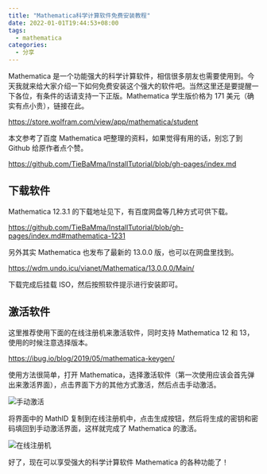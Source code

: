 ```yaml
---
title: "Mathematica科学计算软件免费安装教程"
date: 2022-01-01T19:44:53+08:00
tags:
  - mathematica
categories:
  - 分享
---
```


Mathematica 是一个功能强大的科学计算软件，相信很多朋友也需要使用到。今天我就来给大家介绍一下如何免费安装这个强大的软件吧。当然这里还是要提醒一下各位，有条件的话请支持一下正版。Mathematica 学生版价格为 171 美元（确实有点小贵），链接在此。

<https://store.wolfram.com/view/app/mathematica/student>

本文参考了百度 Mathematica 吧整理的资料，如果觉得有用的话，别忘了到 Github 给原作者点个赞。

<https://github.com/TieBaMma/InstallTutorial/blob/gh-pages/index.md>

## 下载软件

Mathematica 12.3.1 的下载地址见下，有百度网盘等几种方式可供下载。

<https://github.com/TieBaMma/InstallTutorial/blob/gh-pages/index.md#mathematica-1231>

另外其实 Mathematica 也发布了最新的 13.0.0 版，也可以在网盘里找到。

<https://wdm.undo.icu/vianet/Mathematica/13.0.0.0/Main/>

下载完成后挂载 ISO，然后按照软件提示进行安装即可。

## 激活软件

这里推荐使用下面的在线注册机来激活软件，同时支持 Mathematica 12 和 13，使用的时候注意选择版本。

<https://ibug.io/blog/2019/05/mathematica-keygen/>

使用方法很简单，打开 Mathematica，选择激活软件（第一次使用应该会首先弹出来激活界面），点击界面下方的其他方式激活，然后点击手动激活。

![手动激活](/img/Mathematica激活界面.png)

将界面中的 MathID 复制到在线注册机中，点击生成按钮，然后将生成的密钥和密码填回到手动激活界面，这样就完成了 Mathematica 的激活。

![在线注册机](/img/Mathematica在线注册机.png)

好了，现在可以享受强大的科学计算软件 Mathematica 的各种功能了！
